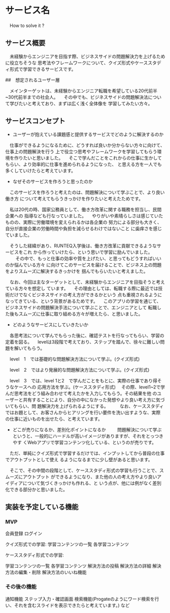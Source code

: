 # サービス名

　How to solve it ?

## サービス概要

　未経験からエンジニアを目指す際、ビジネスサイドの問題解決力を上げるために役立ちそうな
思考法やフレームワークについて、クイズ形式やケーススタディ形式で学習できるサービスです。

##　想定されるユーザー層

　メインターゲットは、未経験からエンジニア転職を希望している20代前半~30代前半までの社会人。
　その中でも、ビジネスサイドの問題解決法について学びたいと考えており、まずは広く浅く全体像を
学習してみたい方々。


## サービスコンセプト

* ユーザーが抱えている課題感と提供するサービスでどのように解決するのか

　仕事ができるようになるために、どうすれば良いか分からない方々に向けて、仕事上の問題解決を行う
上で役立つ思考やフレームワークを学習してもらう環境を作りたいと思いました。
　そこで学んだことをこれからの仕事に生かしてもらい、より効率的に仕事を進められるようになった、
と思える方を一人でも多くしていけたらと考えています。

* なぜそのサービスを作ろうと思ったのか

　このサービスを作ろうと考えたのは、問題解決について学ぶことで、より良い働き方
について考えてもらうきっかけを作りたいと考えたためです。

　私は20代の時、国家公務員として、働き方改革に関する職務を担当し、民間企業への
指導なども行なっていました。
　やりがいや素晴らしさは感じていたものの、実際に労働環境を変えられるかは各企業の
努力による部分も大きく、自分が直接企業の労働時間や負担を減らせるわけではないこと
に歯痒さを感じていました。

　そうした経緯があり、RUNTEQ入学後は、働き方改革に貢献できるようなサービスをこれ
から作っていけたら、という思いで学習に励んでいました。
　
　その中で、もっと仕事の効率や質を上げたい、と思ってもどうすればいいのか悩んでいる方々
に向けてこのサービスを届けることで、ビジネス上の問題をよりスムーズに解決するきっかけを
掴んでもらいたいと考えました。

　なお、今回は主なターゲットとして、未経験からエンジニアを目指そうと考えている方々を想定し
ています。
　その理由としては、転職する際に最近では技術だけでなくビジネスサイドの考え方ができるかという
点も重視されるようになってきている、という背景があるためです。
　このアプリの学習を通じて、ビジネスサイドの問題解決手法について学ぶことで、エンジニアとして
転職した後もスムーズに仕事に取り組める方々が増えたら、と思いました。


* どのようなサービスにしていきたいか

　各思考法について学んでもらった後に、確認テストを行なってもらい、学習の定着を図る。
　levelは3段階で考えており、ステップを踏んで、徐々に難しい問題を解いてもらう。

　level　1　では基礎的な問題解決方法について学ぶ。(クイズ形式)

　level　2　ではより発展的な問題解決方法について学ぶ。(クイズ形式)

　level　3　では、level 1と2　で学んだことをもとに、実際の仕事であり得そうなケースへの
応用方法を学ぶ。(ケーススタディ形式)
　その際、level1~2で学んだ思考法をどう組み合わせて考えたかを入力してもらう。その結果を他
のユーザーと共有することにより、自分の中になかった発想やより良い考え方に気づいてもらい、問
題解決力を上げられるようにする。
　
　なお、ケーススタディではお題として、お客さんからヒアリングを行い要件を洗い出すような、実際
の仕事に近いものを出せたら、と考えています。
　
* どこが売りになるか、差別化ポイントになるか
　
　問題解決について学ぶというと、一般的にハードルが高いイメージがありますが、それをとっつきやす
くWebアプリで学習コンテンツ化している、というのが売りです。

　ただ、単純にクイズ形式で学習するだけでは、インプットしてから普段の仕事でアウトプットとして使え
るようになるまでに少し壁があると思います。

　そこで、その中間の段階として、ケーススタディ形式の学習も行うことで、スムーズにアウトプット
ができるようになり、また他の人の考え方やより良いアイディアについて気づくきっかけも作れる、と
いう点が、他には例がなく差別化できる部分かと思いました。

## 実装を予定している機能
### MVP

会員登録
ログイン

クイズ形式での学習:
学習コンテンツの一覧
各学習コンテンツ

ケーススタディ形式での学習:

学習コンテンツの一覧
各学習コンテンツ
解決方法の投稿
解決方法の詳細
解決方法の編集・削除
解決方法のいいね機能

### その後の機能

通知機能
ステップ入力・確認画面
検索機能(Progateのようにワード検索を行い、それを含むスライドを表示できたらと考えています。)
など
